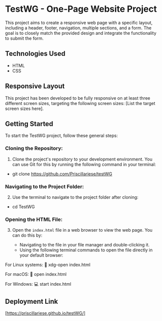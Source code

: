# TestWG - One-Page Website Project

This project aims to create a responsive web page with a specific layout, including a header, footer, navigation, multiple sections, and a form. The goal is to closely match the provided design and integrate the functionality to submit the form.

## Technologies Used

- HTML
- CSS

## Responsive Layout

This project has been developed to be fully responsive on at least three different screen sizes, targeting the following screen sizes: [List the target screen sizes here].

## Getting Started

To start the TestWG project, follow these general steps:

### Cloning the Repository:

1. Clone the project's repository to your development environment. You can use Git for this by running the following command in your terminal:

- git clone https://github.com/Priscillariese/testWG

### Navigating to the Project Folder:

2. Use the terminal to navigate to the project folder after cloning:

- cd TestWG

### Opening the HTML File:

3. Open the `index.html` file in a web browser to view the web page. You can do this by:

   - Navigating to the file in your file manager and double-clicking it.
   - Using the following terminal commands to open the file directly in your default browser:

For Linux systems: :penguin: xdg-open index.html

For macOS: :apple: open index.html

For Windows: :computer: start index.html

## Deployment Link

[https://priscillariese.github.io/testWG/]








